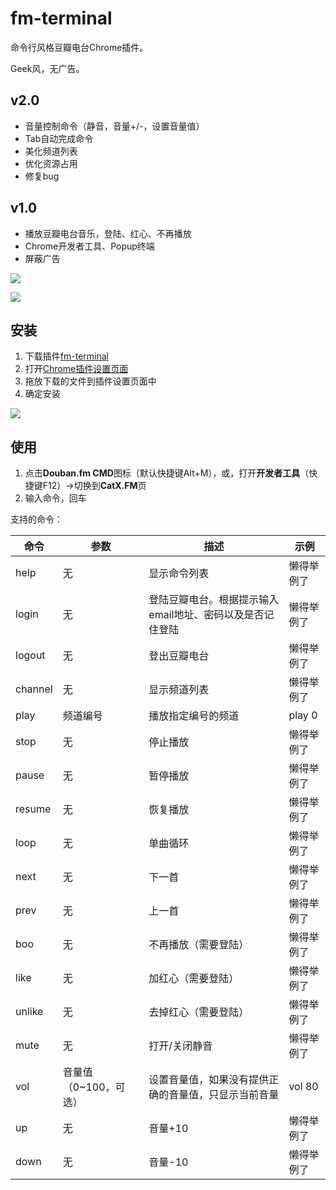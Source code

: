 fm-terminal
===========

命令行风格豆瓣电台Chrome插件。

Geek风，无广告。

v2.0
--------
* 音量控制命令（静音，音量+/-，设置音量值）
* Tab自动完成命令
* 美化频道列表
* 优化资源占用
* 修复bug

v1.0
--------

* 播放豆瓣电台音乐，登陆、红心、不再播放
* Chrome开发者工具、Popup终端
* 屏蔽广告

![](http://fm.catx.me/gallery/1.jpg)

![](http://fm.catx.me/gallery/2.jpg)

安装
---------

1. 下载插件[fm-terminal](http://fm.catx.me/chrome/fm-terminal.crx)
2. 打开[Chrome插件设置页面](chrome://extensions/)
3. 拖放下载的文件到插件设置页面中
4. 确定安装


![](http://fm.catx.me/gallery/install.jpg)

使用
----------

1. 点击**Douban.fm CMD**图标（默认快捷键Alt+M），或，打开**开发者工具**（快捷键F12）->切换到**CatX.FM**页
2. 输入命令，回车

支持的命令：

| 命令 | 参数 | 描述 | 示例 |
| ---- | ---- | ---- | ---- |
| help | 无   | 显示命令列表 | 懒得举例了 |
| login | 无   | 登陆豆瓣电台。根据提示输入email地址、密码以及是否记住登陆 | 懒得举例了 |
| logout | 无   | 登出豆瓣电台 | 懒得举例了 |
| channel | 无   | 显示频道列表 | 懒得举例了 |
| play | 频道编号   | 播放指定编号的频道 | play 0 |
| stop | 无   | 停止播放 | 懒得举例了 |
| pause | 无   | 暂停播放 | 懒得举例了 |
| resume | 无   | 恢复播放 | 懒得举例了 |
| loop | 无   | 单曲循环 | 懒得举例了 |
| next | 无   | 下一首 | 懒得举例了 |
| prev | 无   | 上一首 | 懒得举例了 |
| boo | 无   | 不再播放（需要登陆） | 懒得举例了 |
| like | 无   | 加红心（需要登陆） | 懒得举例了 |
| unlike | 无   | 去掉红心（需要登陆） | 懒得举例了 |
| mute | 无   | 打开/关闭静音 | 懒得举例了 |
| vol | 音量值（0~100，可选）   | 设置音量值，如果没有提供正确的音量值，只显示当前音量 | vol 80 |
| up | 无   | 音量+10 | 懒得举例了 |
| down | 无   | 音量-10 | 懒得举例了 |
